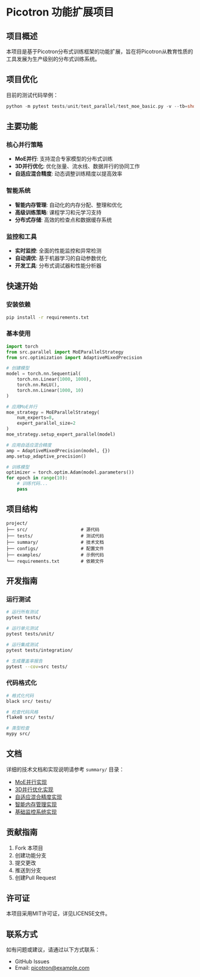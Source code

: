 # Picotron 功能扩展项目

## 项目概述

本项目是基于Picotron分布式训练框架的功能扩展，旨在将Picotron从教育性质的工具发展为生产级别的分布式训练系统。



## 项目优化


目前的测试代码举例：

```c
python -m pytest tests/unit/test_parallel/test_moe_basic.py -v --tb=short

```

## 主要功能

### 核心并行策略
- **MoE并行**: 支持混合专家模型的分布式训练
- **3D并行优化**: 优化张量、流水线、数据并行的协同工作
- **自适应混合精度**: 动态调整训练精度以提高效率

### 智能系统
- **智能内存管理**: 自动化的内存分配、整理和优化
- **高级训练策略**: 课程学习和元学习支持
- **分布式存储**: 高效的检查点和数据缓存系统

### 监控和工具
- **实时监控**: 全面的性能监控和异常检测
- **自动调优**: 基于机器学习的自动参数优化
- **开发工具**: 分布式调试器和性能分析器

## 快速开始

### 安装依赖

```bash
pip install -r requirements.txt
```

### 基本使用

```python
import torch
from src.parallel import MoEParallelStrategy
from src.optimization import AdaptiveMixedPrecision

# 创建模型
model = torch.nn.Sequential(
    torch.nn.Linear(1000, 1000),
    torch.nn.ReLU(),
    torch.nn.Linear(1000, 10)
)

# 应用MoE并行
moe_strategy = MoEParallelStrategy(
    num_experts=8,
    expert_parallel_size=2
)
moe_strategy.setup_expert_parallel(model)

# 应用自适应混合精度
amp = AdaptiveMixedPrecision(model, {})
amp.setup_adaptive_precision()

# 训练模型
optimizer = torch.optim.Adam(model.parameters())
for epoch in range(10):
    # 训练代码...
    pass
```

## 项目结构

```
project/
├── src/                    # 源代码
├── tests/                  # 测试代码
├── summary/                # 技术文档
├── configs/                # 配置文件
├── examples/               # 示例代码
└── requirements.txt        # 依赖文件
```

## 开发指南

### 运行测试

```bash
# 运行所有测试
pytest tests/

# 运行单元测试
pytest tests/unit/

# 运行集成测试
pytest tests/integration/

# 生成覆盖率报告
pytest --cov=src tests/
```

### 代码格式化

```bash
# 格式化代码
black src/ tests/

# 检查代码风格
flake8 src/ tests/

# 类型检查
mypy src/
```

## 文档

详细的技术文档和实现说明请参考 `summary/` 目录：

- [MoE并行实现](summary/01-moe并行实现.md)
- [3D并行优化实现](summary/02-3d并行优化实现.md)
- [自适应混合精度实现](summary/03-自适应混合精度实现.md)
- [智能内存管理实现](summary/04-智能内存管理实现.md)
- [基础监控系统实现](summary/05-基础监控系统实现.md)

## 贡献指南

1. Fork 本项目
2. 创建功能分支
3. 提交更改
4. 推送到分支
5. 创建Pull Request

## 许可证

本项目采用MIT许可证，详见LICENSE文件。

## 联系方式

如有问题或建议，请通过以下方式联系：

- GitHub Issues
- Email: picotron@example.com